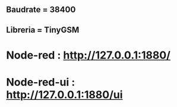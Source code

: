 ## Baudrate = 38400
## Libreria = TinyGSM

# Node-red : http://127.0.0.1:1880/
# Node-red-ui : http://127.0.0.1:1880/ui
